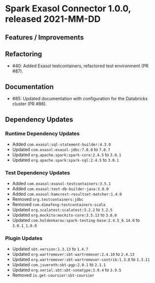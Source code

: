# Spark Exasol Connector 1.0.0, released 2021-MM-DD

## Features / Improvements

## Refactoring

* #40: Added Exasol testcontainers, refactored test environment (PR #87).

## Documentation

* #85: Updated documentation with configuration for the Databricks cluster (PR #86).

## Dependency Updates

### Runtime Dependency Updates

* Added `com.exasol:sql-statement-builder:4.3.0`
* Updated `com.exasol:exasol-jdbc:7.0.0` to `7.0.7`
* Updated `org.apache.spark:spark-core:2.4.5` to `3.0.1`
* Updated `org.apache.spark:spark-sql:2.4.5` to `3.0.1`

### Test Dependency Updates

* Added `com.exasol:exasol-testcontainers:3.5.1`
* Added `com.exasol:test-db-builder-java:3.0.0`
* Added `com.exasol:hamcrest-resultset-matcher:1.4.0`
* Removed `org.testcontainers:jdbc`
* Removed `com.dimafeng:testcontainers-scala`
* Updated `org.scalatest:scalatest:3.2.2` to `3.2.5`
* Updated `org.mockito:mockito-core:3.5.13` to `3.8.0`
* Updated `com.holdenkarau:spark-testing-base:2.4.5_0.14.0` to `3.0.1_1.0.0`

### Plugin Updates

* Updated `sbt.version:1.3.13` to `1.4.7`
* Updated `org.wartremover:sbt-wartremover:2.4.10` to `2.4.13`
* Updated `org.wartremover:sbt-wartremover-contrib:1.3.8` to `1.3.11`
* Updated `com.jsuereth:sbt-pgp:2.0.1` to `2.1.1`
* Updated `org.xerial.sbt:sbt-sonatype:3.9.4` to `3.9.5`
* Removed `io.get-coursier:sbt-coursier`
